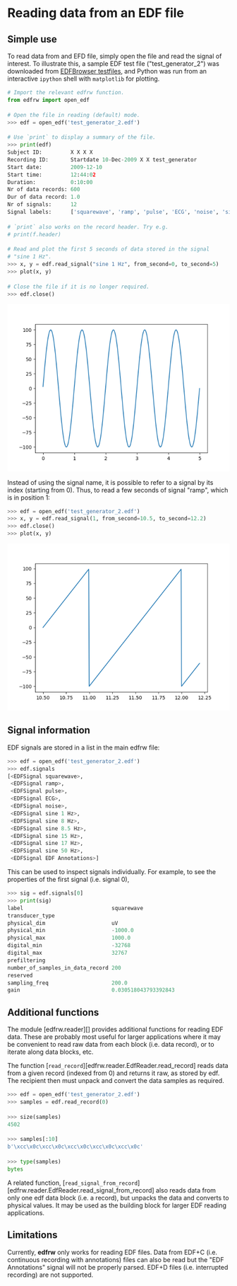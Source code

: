 # Reading data from an EDF file

## Simple use

To read data from and EFD file, simply open the file and read the signal
of interest. To illustrate this, a sample EDF test file
("test_generator_2") was downloaded from [EDFBrowser
testfiles](https://www.teuniz.net/edf_bdf_testfiles/), and Python was
run from an interactive `ipython` shell with `matplotlib` for plotting.

```python
# Import the relevant edfrw function.
from edfrw import open_edf

# Open the file in reading (default) mode.
>>> edf = open_edf('test_generator_2.edf')

# Use `print` to display a summary of the file.
>>> print(edf)
Subject ID:         X X X X
Recording ID:       Startdate 10-Dec-2009 X X test_generator
Start date:         2009-12-10
Start time:         12:44:02
Duration:           0:10:00
Nr of data records: 600
Dur of data record: 1.0
Nr of signals:      12
Signal labels:      ['squarewave', 'ramp', 'pulse', 'ECG', 'noise', 'sine 1 Hz', 'sine 8 Hz', 'sine 8.5 Hz', 'sine 15 Hz', 'sine 17 Hz', 'sine 50 Hz', 'EDF Annotations']

# `print` also works on the record header. Try e.g.
# print(f.header)

# Read and plot the first 5 seconds of data stored in the signal
# "sine 1 Hz".
>>> x, y = edf.read_signal("sine 1 Hz", from_second=0, to_second=5)
>>> plot(x, y)

# Close the file if it is no longer required.
>>> edf.close()
```

![Sine](../img/example_sine.png)

Instead of using the signal name, it is possible to refer to a signal by
its index (starting from 0). Thus, to read a few seconds of signal
 "ramp", which is in position 1:

```python
>>> edf = open_edf('test_generator_2.edf')
>>> x, y = edf.read_signal(1, from_second=10.5, to_second=12.2)
>>> edf.close()
>>> plot(x, y)
```

![Ramp](../img/example_ramp.png)


## Signal information

EDF signals are stored in a list in the main edfrw file:

```python
>>> edf = open_edf('test_generator_2.edf')
>>> edf.signals
[<EDFSignal squarewave>,
 <EDFSignal ramp>,
 <EDFSignal pulse>,
 <EDFSignal ECG>,
 <EDFSignal noise>,
 <EDFSignal sine 1 Hz>,
 <EDFSignal sine 8 Hz>,
 <EDFSignal sine 8.5 Hz>,
 <EDFSignal sine 15 Hz>,
 <EDFSignal sine 17 Hz>,
 <EDFSignal sine 50 Hz>,
 <EDFSignal EDF Annotations>]
```

This can be used to inspect signals individually. For example, to see
the properties of the first signal (i.e. signal 0),

```python
>>> sig = edf.signals[0]
>>> print(sig)
label                            squarewave
transducer_type                  
physical_dim                     uV
physical_min                     -1000.0
physical_max                     1000.0
digital_min                      -32768
digital_max                      32767
prefiltering                     
number_of_samples_in_data_record 200
reserved                         
sampling_freq                    200.0
gain                             0.030518043793392843
```

## Additional functions

The module [edfrw.reader][] provides additional functions for reading
EDF data. These are probably most useful for larger applications where
it may be convenient to read raw data from each block (i.e. data
record), or to iterate along data blocks, etc.

The function [`read_record`][edfrw.reader.EdfReader.read_record] reads
data from a given record (indexed from 0) and returns it raw, as stored
by edf. The recipient then must unpack and convert the data samples as
required.

```python
>>> edf = open_edf('test_generator_2.edf')
>>> samples = edf.read_record(0)

>>> size(samples)
4502

>>> samples[:10]
b'\xcc\x0c\xcc\x0c\xcc\x0c\xcc\x0c\xcc\x0c'

>>> type(samples)
bytes
```

A related function,
[`read_signal_from_record`][edfrw.reader.EdfReader.read_signal_from_record]
also reads data from only one edf data block (i.e. a record), but
unpacks the data and converts to physical values. It may be used as the
building block for larger EDF reading applications.


## Limitations

Currently, **edfrw** only works for reading EDF files. Data from EDF+C
(i.e. continuous recording with annotations) files can also be read but
the "EDF Annotations" signal will not be properly parsed. EDF+D files
(i.e. interrupted recording) are not supported.